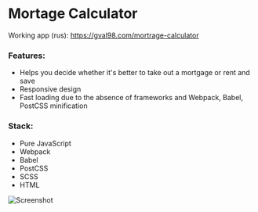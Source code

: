 # Mortage Calculator

Working app (rus): https://gval98.com/mortrage-calculator

### Features:

- Helps you decide whether it's better to take out a mortgage or rent and save
- Responsive design
- Fast loading due to the absence of frameworks and Webpack, Babel, PostCSS minification

### Stack:

- Pure JavaScript
- Webpack
- Babel
- PostCSS
- SCSS
- HTML

![Screenshot](https://i.ibb.co/48mQn0L/mortrage-calculator-screenjpg.jpg)
